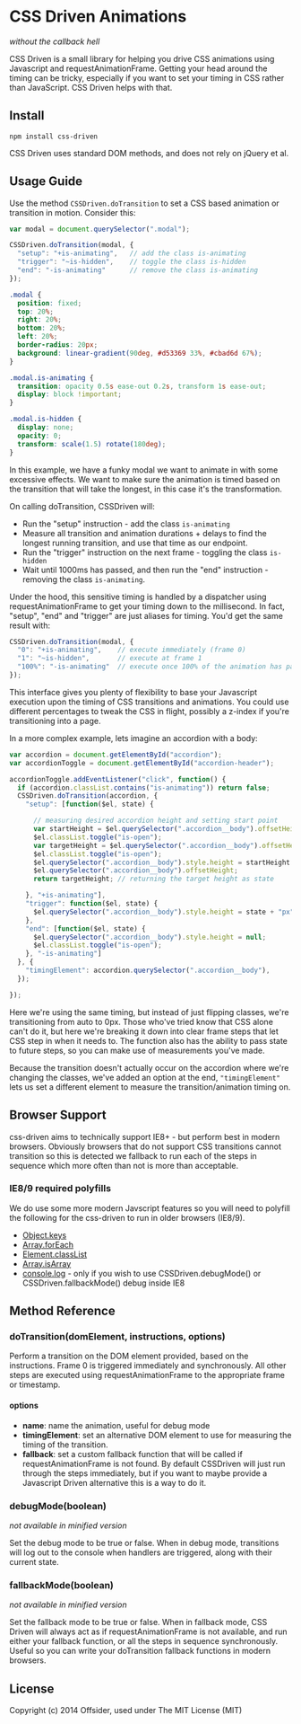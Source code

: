 # CSS Driven Animations
_without the callback hell_

CSS Driven is a small library for helping you drive CSS animations using
Javascript and requestAnimationFrame. Getting your head around the timing can be
tricky, especially if you want to set your timing in CSS rather than
JavaScript. CSS Driven helps with that.

## Install

```
npm install css-driven
```

CSS Driven uses standard DOM methods, and does not rely on jQuery et al.

## Usage Guide

Use the method `CSSDriven.doTransition` to set a CSS based animation or
transition in motion. Consider this:

```javascript
var modal = document.querySelector(".modal");

CSSDriven.doTransition(modal, {
  "setup": "+is-animating",   // add the class is-animating
  "trigger": "~is-hidden",    // toggle the class is-hidden
  "end": "-is-animating"      // remove the class is-animating
});
```

```css
.modal {
  position: fixed;
  top: 20%;
  right: 20%;
  bottom: 20%;
  left: 20%;
  border-radius: 20px;
  background: linear-gradient(90deg, #d53369 33%, #cbad6d 67%);
}

.modal.is-animating {
  transition: opacity 0.5s ease-out 0.2s, transform 1s ease-out;
  display: block !important;
}

.modal.is-hidden {
  display: none;
  opacity: 0;
  transform: scale(1.5) rotate(180deg);
}
```

In this example, we have a funky modal we want to animate in with some excessive
effects. We want to make sure the animation is timed based on the transition
that will take the longest, in this case it's the transformation.

On calling doTransition, CSSDriven will:

- Run the "setup" instruction - add the class `is-animating`
- Measure all transition and animation durations + delays to find the longest
  running transition, and use that time as our endpoint.
- Run the "trigger" instruction on the next frame - toggling the class
  `is-hidden`
- Wait until 1000ms has passed, and then run the "end" instruction - removing
  the class `is-animating`.

Under the hood, this sensitive timing is handled by a dispatcher using
requestAnimationFrame to get your timing down to the millisecond. In fact,
"setup", "end" and "trigger" are just aliases for timing. You'd get the same
result with:

```javascript
CSSDriven.doTransition(modal, {
  "0": "+is-animating",    // execute immediately (frame 0)
  "1": "~is-hidden",       // execute at frame 1
  "100%": "-is-animating"  // execute once 100% of the animation has passed
});
```

This interface gives you plenty of flexibility to base your Javascript execution
upon the timing of CSS transitions and animations. You could use different
percentages to tweak the CSS in flight, possibly a z-index if you're
transitioning into a page.

In a more complex example, lets imagine an accordion with a body:

```javascript
var accordion = document.getElementById("accordion");
var accordionToggle = document.getElementById("accordion-header");

accordionToggle.addEventListener("click", function() {
  if (accordion.classList.contains("is-animating")) return false;
  CSSDriven.doTransition(accordion, {
    "setup": [function($el, state) {

      // measuring desired accordion height and setting start point
      var startHeight = $el.querySelector(".accordion__body").offsetHeight;
      $el.classList.toggle("is-open");
      var targetHeight = $el.querySelector(".accordion__body").offsetHeight;
      $el.classList.toggle("is-open");
      $el.querySelector(".accordion__body").style.height = startHeight + "px";
      $el.querySelector(".accordion__body").offsetHeight;
      return targetHeight; // returning the target height as state

    }, "+is-animating"],
    "trigger": function($el, state) {
      $el.querySelector(".accordion__body").style.height = state + "px";
    },
    "end": [function($el, state) {
      $el.querySelector(".accordion__body").style.height = null;
      $el.classList.toggle("is-open");
    }, "-is-animating"]
  }, {
    "timingElement": accordion.querySelector(".accordion__body"),
  });

});
```

Here we're using the same timing, but instead of just flipping classes, we're
transitioning from auto to 0px. Those who've tried know that CSS alone can't do
it, but here we're breaking it down into clear frame steps that let CSS step in
when it needs to. The function also has the ability to pass state to future
steps, so you can make use of measurements you've made.

Because the transition doesn't actually occur on the accordion where we're
changing the classes, we've added an option at the end, `"timingElement"` lets
us set a different element to measure the transition/animation timing on.

## Browser Support

css-driven aims to technically support IE8+ - but perform best in modern
browsers. Obviously browsers that do not support CSS transitions cannot transition
so this is detected we fallback to run each of the steps in sequence which more
often than not is more than acceptable.

### IE8/9 required polyfills
We do use some more modern Javscript features so you will need to polyfill
the following for the css-driven to run in older browsers (IE8/9).

- [Object.keys](https://developer.mozilla.org/en/docs/Web/JavaScript/Reference/Global_Objects/Object/keys#Polyfill)
- [Array.forEach](https://developer.mozilla.org/en-US/docs/Web/JavaScript/Reference/Global_Objects/Array/forEach#Polyfill)
- [Element.classList](https://developer.mozilla.org/en/docs/Web/API/Element/classList#JavaScript_shim_for_other_implementations)
- [Array.isArray](https://developer.mozilla.org/en-US/docs/Web/JavaScript/Reference/Global_Objects/Array/isArray#Polyfill)
- [console.log](https://github.com/paulmillr/console-polyfill) - only if you wish to use CSSDriven.debugMode() or CSSDriven.fallbackMode() debug inside IE8

## Method Reference

### doTransition(domElement, instructions, options)

Perform a transition on the DOM element provided, based on the instructions.
Frame 0 is triggered immediately and synchronously. All other steps are executed
using requestAnimationFrame to the appropriate frame or timestamp.

#### options
- **name**: name the animation, useful for debug mode
- **timingElement**: set an alternative DOM element to use for measuring the
  timing of the transition.
- **fallback**: set a custom fallback function that will be called if
  requestAnimationFrame is not found. By default CSSDriven will just run through
  the steps immediately, but if you want to maybe provide a Javascript Driven
  alternative this is a way to do it.


### debugMode(boolean)
_not available in minified version_

Set the debug mode to be true or false. When in debug mode, transitions will log
out to the console when handlers are triggered, along with their current state.

### fallbackMode(boolean)
_not available in minified version_

Set the fallback mode to be true or false. When in fallback mode, CSS Driven
will always act as if requestAnimationFrame is not available, and run either
your fallback function, or all the steps in sequence synchronously. Useful so you
can write your doTransition fallback functions in modern browsers.


## License
Copyright (c) 2014 Offsider, used under The MIT License (MIT)
